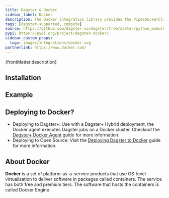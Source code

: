 ```yaml
---
title: Dagster & Docker
sidebar_label: Docker
description: The Docker integration library provides the PipesDockerClient resource, enabling you to launch Docker containers and execute external code directly from Dagster assets and ops. This integration allows you to pass parameters to Docker containers while Dagster receives real-time events, such as logs, asset checks, and asset materializations, from the initiated jobs. With minimal code changes required on the job side, this integration is both efficient and easy to implement.
tags: [dagster-supported, compute]
source: https://github.com/dagster-io/dagster/tree/master/python_modules/libraries/dagster-docker
pypi: https://pypi.org/project/dagster-docker/
sidebar_custom_props:
  logo: images/integrations/docker.svg
partnerlink: https://www.docker.com/
---
```


<p>{frontMatter.description}</p>

## Installation

<PackageInstallInstructions packageName="dagster-docker" />

## Example

<CodeExample path="docs_snippets/docs_snippets/integrations/docker.py" language="python" />

## Deploying to Docker?

- Deploying to Dagster+: Use with a Dagster+ Hybrid deployment, the Docker agent executes Dagster jobs on a Docker cluster. Checkout the [Dagster+ Docker Agent](/deployment/dagster-plus/hybrid/docker) guide for more information.
- Deploying to Open Source: Visit the [Deploying Dagster to Docker](/deployment/oss/deployment-options/docker) guide for more information.

## About Docker

**Docker** is a set of platform-as-a-service products that use OS-level virtualization to deliver software in packages called containers. The service has both free and premium tiers. The software that hosts the containers is called Docker Engine.
